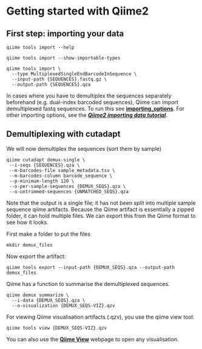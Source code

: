 # Getting started with Qiime2


## First step: importing your data


```
qiime tools import --help
```

```
qiime tools import --show-importable-types
```

```
qiime tools import \
  --type MultiplexedSingleEndBarcodeInSequence \
  --input-path {SEQUENCES}.fastq.gz \
  --output-path {SEQUENCES}.qza
```

In cases where you have to demultiplex the sequences separately beforehand (e.g. dual-index barcoded sequences), Qiime can import demultiplexed fastq sequences. To run this see [**importing_options**](). For other importing options, see the [***Qiime2 importing data tutorial***](https://docs.qiime2.org/2019.10/tutorials/importing/).

## Demultiplexing with cutadapt

We will now demultiplex the sequences (sort them by sample)

```
qiime cutadapt demux-single \
 --i-seqs {SEQUENCES}.qza \
 --m-barcodes-file sample_metadata.tsv \
 --m-barcodes-column barcode_sequence \
 --p-minimum-length 120 \
 --o-per-sample-sequences {DEMUX_SEQS}.qza \
 --o-untrimmed-sequences {UNMATCHED_SEQS}.qza
```

Note that the output is a single file; it has not been split into multiple sample sequence qiime artifacts. Because the Qiime artifact is essentially a zipped folder, it can hold multiple files. We can export this from the Qiime format to see how it looks. 

First make a folder to put the files

```
mkdir demux_files
```

Now export the artifact:

```
qiime tools export --input-path {DEMUX_SEQS}.qza --output-path demux_files
```


Qiime has a function to summarise the demultiplexed sequences. 

```
qiime demux summarize \
  --i-data {DEMUX_SEQS}.qza \
  --o-visualization {DEMUX_SEQS-VIZ}.qzv
```

For viewing Qiime visualisation artifacts (.qzv), you use the qiime view tool:

```
qiime tools view {DEMUX_SEQS-VIZ}.qzv
```

You can also use the [**Qiime View**](https://view.qiime2.org/) webpage to open any visualisation.  















